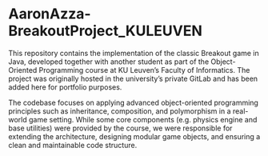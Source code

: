 # AaronAzza-BreakoutProject_KULEUVEN
This repository contains the implementation of the classic Breakout game in Java, developed together with another student as part of the Object-Oriented Programming course at KU Leuven’s Faculty of Informatics. The project was originally hosted in the university’s private GitLab and has been added here for portfolio purposes.

The codebase focuses on applying advanced object-oriented programming principles such as inheritance, composition, and polymorphism in a real-world game setting. While some core components (e.g. physics engine and base utilities) were provided by the course, we were responsible for extending the architecture, designing modular game objects, and ensuring a clean and maintainable code structure.
